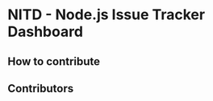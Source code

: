NITD - Node.js Issue Tracker Dashboard
================




## How to contribute

## Contributors



